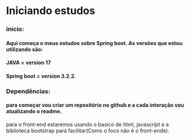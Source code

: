 # Iniciando estudos

### inicio:
#### Aqui começa o meus estudos sobre Spring boot. As versões que estou utilizando são:
#### JAVA = version 17
#### Spring boot = version 3.2.2.
### Dependências:
    
#### para começar vou criar um repositório no github e a cada interação vou atualizando o readme.

para o front-end estaremos usando o basico de html, javascript e a biblioteca bootstrap para facilitar(Como o foco não é o front-ende).